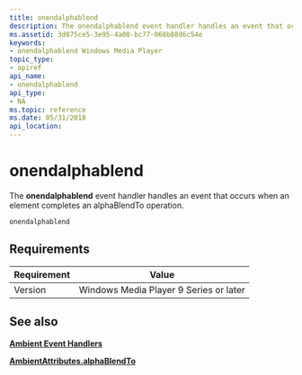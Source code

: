 ```yaml
---
title: onendalphablend
description: The onendalphablend event handler handles an event that occurs when an element completes an alphaBlendTo operation.
ms.assetid: 3d075ce5-3e95-4a00-bc77-068b88d6c54e
keywords:
- onendalphablend Windows Media Player
topic_type:
- apiref
api_name:
- onendalphablend
api_type:
- NA
ms.topic: reference
ms.date: 05/31/2018
api_location: 
---
```


# onendalphablend

The **onendalphablend** event handler handles an event that occurs when an element completes an alphaBlendTo operation.

``` syntax
onendalphablend
```

## Requirements



| Requirement | Value |
|--------------------|---------------------------------------------------|
| Version<br/> | Windows Media Player 9 Series or later<br/> |



## See also

<dl> <dt>

[**Ambient Event Handlers**](ambient-event-handlers.md)
</dt> <dt>

[**AmbientAttributes.alphaBlendTo**](ambientattributes-alphablendto.md)
</dt> </dl>

 

 






